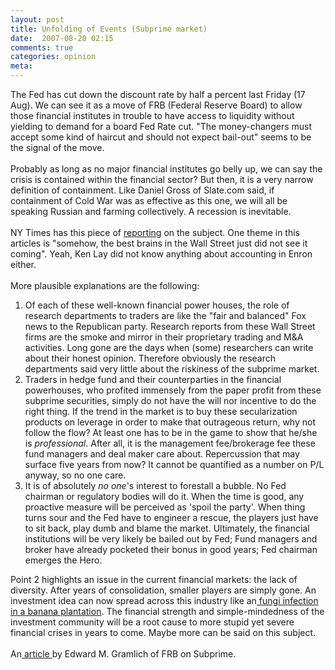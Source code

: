 ```yaml
---
layout: post
title: Unfolding of Events (Subprime market)
date:  2007-08-20 02:15
comments: true
categories: opinion
meta: 
---
```

The Fed has cut down the discount rate by half a percent last Friday (17 Aug). We can see it as a move of FRB (Federal Reserve Board) to allow those financial institutes in trouble to have access to liquidity without yielding to demand for a board Fed Rate cut. "The money-changers must accept some kind of haircut and should not expect bail-out" seems to be the signal of the move.<br /><br />Probably as long as no major financial institutes go belly up, we can say the crisis is contained within the financial sector? But then, it is a very narrow definition of containment. Like Daniel Gross of Slate.com said, if containment of Cold War was as effective as this one, we will all be speaking Russian and farming collectively. A recession is inevitable.<br /><br />NY Times has this piece of <a href="http://www.nytimes.com/2007/08/19/business/19credit.html?_r=1&hp&amp;oref=slogin">reporting</a> on the subject. One theme in this articles is "somehow, the best brains in the Wall Street just did not see it coming". Yeah, Ken Lay did not know anything about accounting in Enron either.<br /><br />More plausible explanations are the following:<br /><ol><li>Of each of these well-known financial power houses, the role of research departments to traders are like the "fair and balanced" Fox news to the Republican party. Research reports from these Wall Street firms are the smoke and mirror in their proprietary trading and M&A activities. Long gone are the days when (some) researchers can write about their honest opinion. Therefore obviously the research departments said very little about the riskiness of the subprime market.</li><li>Traders in hedge fund and their counterparties in the financial powerhouses, who profited immensely from the paper profit from these subprime securities, simply do not have the will nor incentive to do the right thing. If the trend in the market is to buy these secularization products on leverage in order to make that outrageous return, why not follow the flow? At least one has to be in the game to show that he/she is <span style="font-style: italic;">professional</span>. After all, it is the management fee/brokerage fee these fund managers and deal maker care about. Repercussion that may surface five years from now? It cannot be quantified as a number on P/L anyway, so no one care.</li><li>It is of absolutely <span style="font-style: italic;">no one</span>'s interest to forestall a bubble. No Fed chairman or regulatory bodies will do it. When the time is good, any proactive measure will be perceived as 'spoil the party'. When thing turns sour and the Fed have to engineer a rescue, the players just have to sit back, play dumb and blame the market. Ultimately, the financial institutions will be very likely be bailed out by Fed; Fund managers and broker have already pocketed their bonus in good years; Fed chairman emerges the Hero.</li></ol>Point 2 highlights an issue in the current financial markets: the lack of diversity. After years of consolidation, smaller players are simply gone. An investment idea can now spread across this industry like an<a href="http://www.abc.net.au/landline/stories/s316294.htm"> fungi infection in a banana plantation</a>. The financial strength and simple-mindedness of the investment community will be a root cause to more stupid yet severe financial crises in years to come. Maybe more can be said on this subject.<br /><br />An<a href="http://www.federalreserve.gov/boarddocs/Speeches/2004/20040521/default.htm"> article </a> by Edward M. Gramlich of FRB on Subprime.